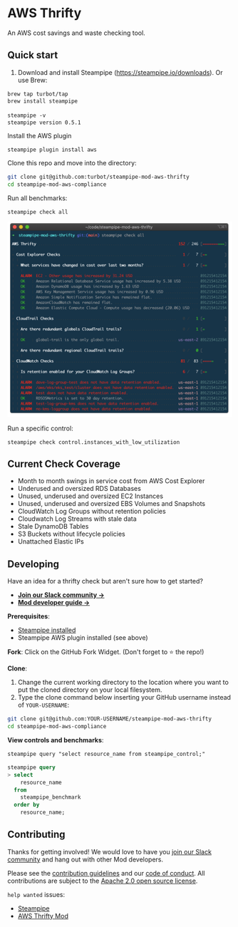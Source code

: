 # AWS Thrifty
An AWS cost savings and waste checking tool.

## Quick start

1) Download and install Steampipe (https://steampipe.io/downloads). Or use Brew:

```shell
brew tap turbot/tap
brew install steampipe

steampipe -v 
steampipe version 0.5.1
```

Install the AWS plugin
```shell
steampipe plugin install aws
```

Clone this repo and move into the directory:
```sh
git clone git@github.com:turbot/steampipe-mod-aws-thrifty
cd steampipe-mod-aws-compliance
```

Run all benchmarks:
```shell
steampipe check all
```

![image](https://github.com/turbot/steampipe-mod-aws-thrifty/blob/main/docs/thrifty-output.png?raw=true)

Run a specific control:
```shell
steampipe check control.instances_with_low_utilization
```

## Current Check Coverage
- Month to month swings in service cost from AWS Cost Explorer
- Underused and oversized RDS Databases
- Unused, underused and oversized EC2 Instances
- Unused, underused and oversized EBS Volumes and Snapshots
- CloudWatch Log Groups without retention policies
- Cloudwatch Log Streams with stale data 
- Stale DynamoDB Tables
- S3 Buckets without lifecycle policies
- Unattached Elastic IPs


## Developing

Have an idea for a thrifty check but aren't sure how to get started?
- **[Join our Slack community →](https://join.slack.com/t/steampipe/shared_invite/zt-oij778tv-lYyRTWOTMQYBVAbtPSWs3g)**
- **[Mod developer guide →](https://steampipe.io/docs/steampipe-mods/writing-mods.md)**

**Prerequisites**:
- [Steampipe installed](https://steampipe.io/downloads)
- Steampipe AWS plugin installed (see above)

**Fork**:
Click on the GitHub Fork Widget. (Don't forget to :star: the repo!)

**Clone**:

1. Change the current working directory to the location where you want to put the cloned directory on your local filesystem.
2. Type the clone command below inserting your GitHub username instead of `YOUR-USERNAME`:

```sh
git clone git@github.com:YOUR-USERNAME/steampipe-mod-aws-thrifty
cd steampipe-mod-aws-compliance
```

**View controls and benchmarks**:
```
steampipe query "select resource_name from steampipe_control;"
```

```sql
steampipe query
> select
    resource_name
  from
    steampipe_benchmark
  order by
    resource_name;
```

## Contributing

Thanks for getting involved! We would love to have you [join our Slack community](https://join.slack.com/t/steampipe/shared_invite/zt-oij778tv-lYyRTWOTMQYBVAbtPSWs3g) and hang out with other Mod developers.

Please see the [contribution guidelines](https://github.com/turbot/steampipe/blob/main/CONTRIBUTING.md) and our [code of conduct](https://github.com/turbot/steampipe/blob/main/CODE_OF_CONDUCT.md). All contributions are subject to the [Apache 2.0 open source license](https://github.com/turbot/steampipe-mod-aws-compliance/blob/main/LICENSE).

`help wanted` issues:
- [Steampipe](https://github.com/turbot/steampipe/labels/help%20wanted)
- [AWS Thrifty Mod](https://github.com/turbot/steampipe-mod-aws-thrifty/labels/help%20wanted)
